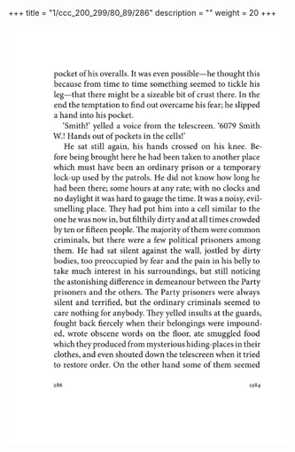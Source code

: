 +++
title = "1/ccc_200_299/80_89/286"
description = ""
weight = 20
+++

<img class="center-fit-jpg" src="/jpg_/out_jpg_1984__286.jpg" ></img>

